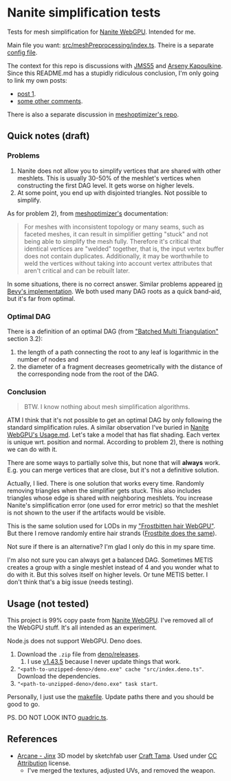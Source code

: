 # Nanite simplification tests

Tests for mesh simplification for [Nanite WebGPU](https://github.com/Scthe/nanite-webgpu). Intended for me.

Main file you want: [src/meshPreprocessing/index.ts](src/meshPreprocessing/index.ts). Theire is a separate [config file](src/constants.ts).

The context for this repo is discussions with [JMS55](https://github.com/JMS55) and [Arseny Kapoulkine](https://github.com/zeux). Since this README.md has a stupidly ridiculous conclusion, I'm only going to link my own posts:

* [post 1](https://github.com/bevyengine/bevy/discussions/14998#discussioncomment-10508903).
* [some other comments](https://github.com/bevyengine/bevy/pull/15023#discussion_r1744493894).

There is also a separate discussion in [meshoptimizer's repo](https://github.com/zeux/meshoptimizer/discussions/750).



## Quick notes (draft)

### Problems

1. Nanite does not allow you to simplify vertices that are shared with other meshlets. This is usually 30-50% of the meshlet's vertices when constructing the first DAG level. It gets worse on higher levels.
1. At some point, you end up with disjointed triangles. Not possible to simplify.

As for problem 2), from [meshoptimizer's](https://github.com/zeux/meshoptimizer?tab=readme-ov-file#simplification) documentation:

> For meshes with inconsistent topology or many seams, such as faceted meshes, it can result in simplifier getting "stuck" and not being able to simplify the mesh fully. Therefore it's critical that identical vertices are "welded" together, that is, the input vertex buffer does not contain duplicates. Additionally, it may be worthwhile to weld the vertices without taking into account vertex attributes that aren't critical and can be rebuilt later.

In some situations, there is no correct answer. Similar problems appeared [in Bevy's implementation](https://github.com/bevyengine/bevy/discussions/14998#discussioncomment-10508898). We both used many DAG roots as a quick band-aid, but it's far from optimal.


### Optimal DAG

There is a definition of an optimal DAG (from ["Batched Multi Triangulation"](http://publications.crs4.it/pubdocs/2005/CGGMPS05a/ieeeviz2005-gpumt.pdf) section 3.2):

1) the length of a path connecting the root to any leaf is logarithmic in the number of nodes and
1) the diameter of a fragment decreases geometrically with the distance of the corresponding node from the root of the DAG.

### Conclusion

> BTW. I know nothing about mesh simplification algorithms.

ATM I think that it's not possible to get an optimal DAG by only following the standard simplification rules. A similar observation I've buried in [Nanite WebGPU's Usage.md](https://github.com/Scthe/nanite-webgpu/blob/20f768a97df2bcbde7c9bbe02107727c0407d9c9/USAGE.md#what-are-simplification-warningserrors). Let's take a model that has flat shading. Each vertex is unique wrt. position and normal. According to problem 2), there is nothing we can do with it.

There are some ways to partially solve this, but none that will **always** work. E.g. you can merge vertices that are close, but it's not a definitive solution.

Actually, I lied. There is one solution that works every time. Randomly removing triangles when the simplifier gets stuck. This also includes triangles whose edge is shared with neighboring meshlets. You increase Nanite's simplification error (one used for error metric) so that the meshlet is not shown to the user if the artifacts would be visible.

This is the same solution used for LODs in my ["Frostbitten hair WebGPU"](https://github.com/Scthe/frostbitten-hair-webgpu/blob/3acd5df90409ed4c2ab43e10042ee86c26c8199a/src/scene/hair/hairObject.ts#L52). But there I remove randomly entire hair strands ([Frostbite does the same](https://youtu.be/ool2E8SQPGU?si=qklCeRbGZHXTB0jZ&t=1638)).


Not sure if there is an alternative? I'm glad I only do this in my spare time.

I'm also not sure you can always get a balanced DAG. Sometimes METIS creates a group with a single meshlet instead of 4 and you wonder what to do with it. But this solves itself on higher levels. Or tune METIS better. I don't think that's a big issue (needs testing).


## Usage (not tested)

This project is 99% copy paste from [Nanite WebGPU](https://github.com/Scthe/nanite-webgpu/tree/master). I've removed all of the WebGPU stuff. It's all intended as an experiment.

Node.js does not support WebGPU. Deno does.

1. Download the `.zip` file from [deno/releases](https://github.com/denoland/deno/releases).
   1. I use [v1.43.5](https://github.com/denoland/deno/releases/tag/v1.43.5) because I never update things that work.
2. `"<path-to-unzipped-deno>/deno.exe" cache "src/index.deno.ts"`. Download the dependencies.
3. `"<path-to-unzipped-deno>/deno.exe" task start`.

Personally, I just use the [makefile](makefile). Update paths there and you should be good to go.



PS. DO NOT LOOK INTO [quadric.ts](src/meshPreprocessing/quadric.ts).



## References

* [Arcane - Jinx](https://sketchfab.com/3d-models/arcane-jinx-b74f25a5ee6e43efbe9766b9fbebc705) 3D model by sketchfab user [Craft Tama](https://sketchfab.com/rizky08). Used under [CC Attribution](https://creativecommons.org/licenses/by/4.0/) license.
    * I've merged the textures, adjusted UVs, and removed the weapon.
